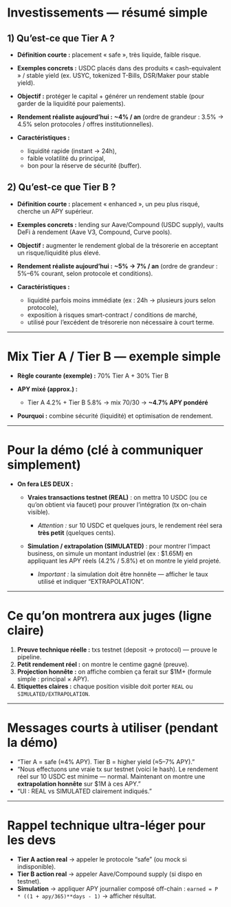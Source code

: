 

# Investissements — résumé simple

## 1) Qu’est-ce que Tier A ?

* **Définition courte :** placement « safe », très liquide, faible risque.
* **Exemples concrets :** USDC placés dans des produits « cash-equivalent » / stable yield (ex. USYC, tokenized T-Bills, DSR/Maker pour stable yield).
* **Objectif :** protéger le capital + générer un rendement stable (pour garder de la liquidité pour paiements).
* **Rendement réaliste aujourd’hui :** **~4% / an** (ordre de grandeur : 3.5% → 4.5% selon protocoles / offres institutionnelles).
* **Caractéristiques :**

  * liquidité rapide (instant → 24h),
  * faible volatilité du principal,
  * bon pour la réserve de sécurité (buffer).

## 2) Qu’est-ce que Tier B ?

* **Définition courte :** placement « enhanced », un peu plus risqué, cherche un APY supérieur.
* **Exemples concrets :** lending sur Aave/Compound (USDC supply), vaults DeFi à rendement (Aave V3, Compound, Curve pools).
* **Objectif :** augmenter le rendement global de la trésorerie en acceptant un risque/liquidité plus élevé.
* **Rendement réaliste aujourd’hui :** **~5% → 7% / an** (ordre de grandeur : 5%–6% courant, selon protocole et conditions).
* **Caractéristiques :**

  * liquidité parfois moins immédiate (ex : 24h → plusieurs jours selon protocole),
  * exposition à risques smart-contract / conditions de marché,
  * utilisé pour l’excédent de trésorerie non nécessaire à court terme.

---

# Mix Tier A / Tier B — exemple simple

* **Règle courante (exemple) :** 70% Tier A + 30% Tier B
* **APY mixé (approx.) :**

  * Tier A 4.2% + Tier B 5.8% → mix 70/30 → **~4.7% APY pondéré**
* **Pourquoi :** combine sécurité (liquidité) et optimisation de rendement.

---

# Pour la démo (clé à communiquer simplement)

* **On fera LES DEUX :**

  * **Vraies transactions testnet (REAL)** : on mettra 10 USDC (ou ce qu’on obtient via faucet) pour prouver l’intégration (tx on-chain visible).

    * *Attention :* sur 10 USDC et quelques jours, le rendement réel sera **très petit** (quelques cents).
  * **Simulation / extrapolation (SIMULATED)** : pour montrer l’impact business, on simule un montant industriel (ex : $1.65M) en appliquant les APY réels (4.2% / 5.8%) et on montre le yield projeté.

    * *Important :* la simulation doit être honnête — afficher le taux utilisé et indiquer “EXTRAPOLATION”.

---

# Ce qu’on montrera aux juges (ligne claire)

1. **Preuve technique réelle :** txs testnet (deposit → protocol) — prouve le pipeline.
2. **Petit rendement réel :** on montre le centime gagné (preuve).
3. **Projection honnête :** on affiche combien ça ferait sur $1M+ (formule simple : principal × APY).
4. **Etiquettes claires :** chaque position visible doit porter `REAL` ou `SIMULATED/EXTRAPOLATION`.

---

# Messages courts à utiliser (pendant la démo)

* “Tier A = safe (≈4% APY). Tier B = higher yield (≈5–7% APY).”
* “Nous effectuons une vraie tx sur testnet (voici le hash). Le rendement réel sur 10 USDC est minime — normal. Maintenant on montre une **extrapolation honnête** sur $1M à ces APY.”
* “UI : REAL vs SIMULATED clairement indiqués.”

---

# Rappel technique ultra-léger pour les devs

* **Tier A action real** → appeler le protocole “safe” (ou mock si indisponible).
* **Tier B action real** → appeler Aave/Compound supply (si dispo en testnet).
* **Simulation** → appliquer APY journalier composé off-chain :
  `earned = P * ((1 + apy/365)**days - 1)` → afficher résultat.

